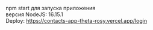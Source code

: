npm start для запуска приложения  
версия NodeJS: 16.15.1  
Deploy: https://contacts-app-theta-rosy.vercel.app/login